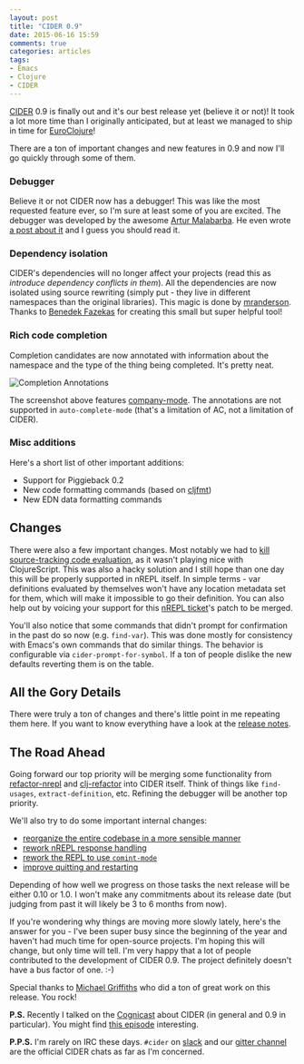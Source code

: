```yaml
---
layout: post
title: "CIDER 0.9"
date: 2015-06-16 15:59
comments: true
categories: articles
tags:
- Emacs
- Clojure
- CIDER
---
```


[CIDER](https://github.com/clojure-emacs/cider) 0.9 is finally out and
it's our best release yet (believe it or not)! It took a lot
more time than I originally anticipated, but at least we managed to
ship in time for [EuroClojure](http://euroclojure.org)!

There are a ton of important changes and new features in 0.9 and now I'll go
quickly through some of them.

### Debugger

Believe it or not CIDER now has a debugger! This was like
the most requested feature ever, so I'm sure at least some of you are
excited. The debugger was developed by the awesome
[Artur Malabarba](http://endlessparentheses.com). He even wrote
[a post about it](http://endlessparentheses.com/cider-debug-a-visual-interactive-debugger-for-clojure.html)
and I guess you should read it.

### Dependency isolation

CIDER's dependencies will no longer affect your projects (read this as
_introduce dependency conflicts in them_). All the dependencies are
now isolated using source rewriting (simply put - they live in
different namespaces than the original libraries). This magic is done by
[mranderson](https://github.com/benedekfazekas/mranderson). Thanks to
[Benedek Fazekas](https://github.com/benedekfazekas) for creating this
small but super helpful tool!

### Rich code completion

Completion candidates are now annotated with information about the
namespace and the type of the thing being completed. It's pretty neat.

![Completion Annotations](https://raw.githubusercontent.com/clojure-emacs/cider/master/doc/images/completion-annotations.png)

The screenshot above features
[company-mode](http://company-mode.github.io/). The annotations are
not supported in `auto-complete-mode` (that's a limitation of AC, not
a limitation of CIDER).

### Misc additions

Here's a short list of other important additions:

* Support for Piggieback 0.2
* New code formatting commands (based on [cljfmt](https://github.com/weavejester/cljfmt))
* New EDN data formatting commands

## Changes

There were also a few important changes. Most notably we had to
[kill source-tracking code evaluation](https://github.com/clojure-emacs/cider/issues/1088),
as it wasn't playing nice with ClojureScript. This was also a hacky
solution and I still hope than one day this will be properly supported
in nREPL itself. In simple terms - var definitions evaluated by
themselves won't have any location metadata set for them, which will
make it impossible to go their definition.  You can also help out by
voicing your support for this
[nREPL ticket](http://dev.clojure.org/jira/browse/NREPL-59)'s patch to
be merged.

You'll also notice that some commands that didn't prompt for
confirmation in the past do so now (e.g. `find-var`).  This was done mostly for
consistency with Emacs's own commands that do similar things. The
behavior is configurable via `cider-prompt-for-symbol`. If a ton of
people dislike the new defaults reverting them is on the table.

## All the Gory Details

There were truly a ton of changes and there's little point in me
repeating them here. If you want to know everything have a look at the
[release notes](https://github.com/clojure-emacs/cider/releases/tag/v0.9.0).

## The Road Ahead

Going forward our top priority will be merging some functionality from
[refactor-nrepl](https://github.com/clojure-emacs/refactor-nrepl) and
[clj-refactor](https://github.com/clojure-emacs/clj-refactor.el) into
CIDER itself.  Think of things like `find-usages`,
`extract-definition`, etc. Refining the debugger will be another top
priority.

We'll also try to do some important internal changes:

- [reorganize the entire codebase in a more sensible manner](https://github.com/clojure-emacs/cider/issues/1068)
- [rework nREPL response handling](https://github.com/clojure-emacs/cider/issues/1099)
- [rework the REPL to use `comint-mode`](https://github.com/clojure-emacs/cider/issues/709)
- [improve quitting and restarting](https://github.com/clojure-emacs/cider/issues/732)

Depending of how well we progress on those tasks the next release will
be either 0.10 or 1.0. I won't make any commitments about its release
date (but judging from past it will likely be 3 to 6 months from now).

If you're wondering why things are moving more slowly lately, here's
the answer for you - I've been super busy since the beginning of the
year and haven't had much time for open-source projects. I'm hoping
this will change, but only time will tell.  I'm very happy that a lot
of people contributed to the development of CIDER 0.9. The project
definitely doesn't have a bus factor of one. :-)

Special thanks to [Michael Griffiths](https://github.com/cichli) who
did a ton of great work on this release. You rock!

**P.S.** Recently I talked on the
[Cognicast](http://blog.cognitect.com/cognicast) about CIDER (in
general and 0.9 in particular). You might find
[this episode](http://blog.cognitect.com/cognicast/080) interesting.

**P.P.S.** I'm rarely on IRC these days. `#cider` on
  [slack](https://clojurians.slack.com/) and our
  [gitter channel](https://gitter.im/clojure-emacs/cider) are the
  official CIDER chats as far as I'm concerned.
